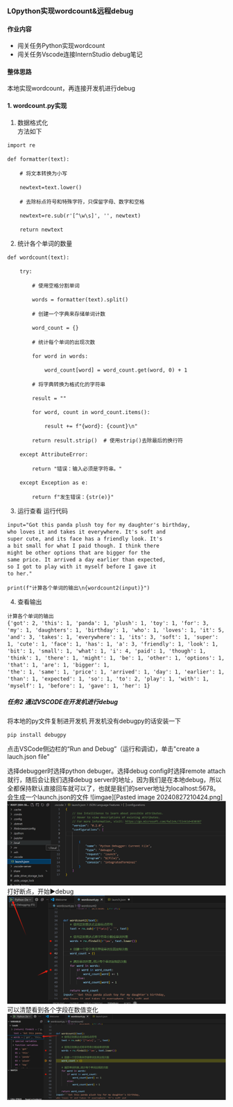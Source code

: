 ### L0python实现wordcount&远程debug
####  **作业内容**

- 闯关任务Python实现wordcount
- 闯关任务Vscode连接InternStudio debug笔记
####  **整体思路**
本地实现wordcount，再连接开发机进行debug
#### 1.  wordcount.py实现
1. 数据格式化  
方法如下
```
import re

def formatter(text):

    # 将文本转换为小写

    newtext=text.lower()

    # 去除标点符号和特殊字符，只保留字母、数字和空格

    newtext=re.sub(r'[^\w\s]', '', newtext)

    return newtext
```

2. 统计各个单词的数量

```
def wordcount(text):

    try:

        # 使用空格分割单词

        words = formatter(text).split()

        # 创建一个字典来存储单词计数

        word_count = {}

        # 统计每个单词的出现次数

        for word in words:

            word_count[word] = word_count.get(word, 0) + 1

        # 将字典转换为格式化的字符串

        result = ""

        for word, count in word_count.items():

            result += f"{word}: {count}\n"

        return result.strip()  # 使用strip()去除最后的换行符

    except AttributeError:

        return "错误：输入必须是字符串。"

    except Exception as e:

        return f"发生错误：{str(e)}"
```


3. 运行查看
运行代码
```
input="Got this panda plush toy for my daughter's birthday,
who loves it and takes it everywhere. It's soft and
super cute, and its face has a friendly look. It's
a bit small for what I paid though. I think there
might be other options that are bigger for the
same price. It arrived a day earlier than expected,
so I got to play with it myself before I gave it
to her."

print(f"计算各个单词的输出\n{wordcount2(input)}")
```

4. 查看输出
```
计算各个单词的输出
{'got': 2, 'this': 1, 'panda': 1, 'plush': 1, 'toy': 1, 'for': 3, 'my': 1, 'daughters': 1, 'birthday': 1, 'who': 1, 'loves': 1, 'it': 5, 'and': 3, 'takes': 1, 'everywhere': 1, 'its': 3, 'soft': 1, 'super': 1, 'cute': 1, 'face': 1, 'has': 1, 'a': 3, 'friendly': 1, 'look': 1, 'bit': 1, 'small': 1, 'what': 1, 'i': 4, 'paid': 1, 'though': 1, 'think': 1, 'there': 1, 'might': 1, 'be': 1, 'other': 1, 'options': 1, 'that': 1, 'are': 1, 'bigger': 1, 
'the': 1, 'same': 1, 'price': 1, 'arrived': 1, 'day': 1, 'earlier': 1, 'than': 1, 'expected': 1, 'so': 1, 'to': 2, 'play': 1, 'with': 1, 'myself': 1, 'before': 1, 'gave': 1, 'her': 1}
```


##### 任务2 通过VSCODE在开发机进行debug
将本地的py文件复制进开发机
开发机没有debugpy的话安装一下
```
pip install debugpy
```
点击VSCode侧边栏的“Run and Debug”（运行和调试)，单击"create a lauch.json file"

选择debugger时选择python debuger。选择debug config时选择remote attach就行，随后会让我们选择debug server的地址，因为我们是在本地debug，所以全都保持默认直接回车就可以了，也就是我们的server地址为localhost:5678。
会生成一个launch.json的文件
![imgae][Pasted image 20240827210424.png]
![imgae](https://github.com/nlospc/InterLM_study_camp/blob/main/IMG/Pasted%20image%2020240827210424.png)
打好断点，开始▶️debug
![imgae](https://github.com/nlospc/InterLM_study_camp/blob/main/IMG/Pasted%20image%2020240827211202.png)
可以清楚看到各个字段在数值变化
![imgae](https://github.com/nlospc/InterLM_study_camp/blob/main/IMG/Pasted%20image%2020240827210110.png)
